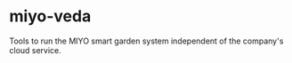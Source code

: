# miyo-veda

Tools to run the MIYO smart garden system independent of the company's cloud service.

